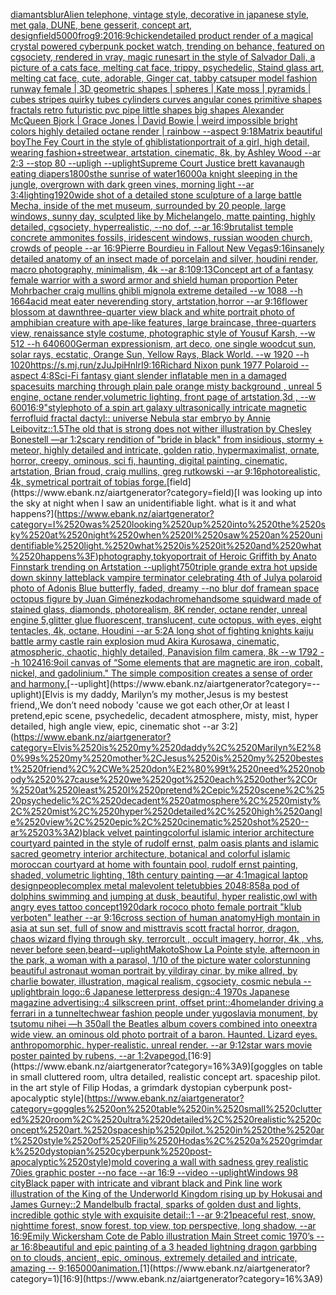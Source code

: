 [diamants](https://www.ebank.nz/aiartgenerator?category=diamants)[blur](https://www.ebank.nz/aiartgenerator?category=blur)[Alien telephone, vintage style, decorative in japanese style, met gala, DUNE, bene gesserit, concept art, design](https://www.ebank.nz/aiartgenerator?category=Alien%2520telephone%2C%2520vintage%2520style%2C%2520decorative%2520in%2520japanese%2520style%2C%2520met%2520gala%2C%2520DUNE%2C%2520bene%2520gesserit%2C%2520concept%2520art%2C%2520design)[field](https://www.ebank.nz/aiartgenerator?category=field)[5000](https://www.ebank.nz/aiartgenerator?category=5000)[frog](https://www.ebank.nz/aiartgenerator?category=frog)[9:20](https://www.ebank.nz/aiartgenerator?category=9%3A20)[16:9](https://www.ebank.nz/aiartgenerator?category=16%3A9)[chicken](https://www.ebank.nz/aiartgenerator?category=chicken)[detailed product render of a magical crystal powered cyberpunk pocket watch, trending on behance, featured on cgsociety, rendered in vray, magic runes](https://www.ebank.nz/aiartgenerator?category=detailed%2520product%2520render%2520of%2520a%2520magical%2520crystal%2520powered%2520cyberpunk%2520pocket%2520watch%2C%2520trending%2520on%2520behance%2C%2520featured%2520on%2520cgsociety%2C%2520rendered%2520in%2520vray%2C%2520magic%2520runes)[art in the style of Salvador Dali, a picture of a cats face, melting cat face, trippy, psychedelic, Staind glass art, melting cat face, cute, adorable, Ginger cat, tabby cat](https://www.ebank.nz/aiartgenerator?category=art%2520in%2520the%2520style%2520of%2520Salvador%2520Dali%2C%2520a%2520picture%2520of%2520a%2520cats%2520face%2C%2520melting%2520cat%2520face%2C%2520trippy%2C%2520psychedelic%2C%2520Staind%2520glass%2520art%2C%2520melting%2520cat%2520face%2C%2520cute%2C%2520adorable%2C%2520Ginger%2520cat%2C%2520tabby%2520cat)[super model fashion runway female | 3D geometric shapes | spheres | Kate moss | pyramids | cubes stripes quirky tubes cylinders curves angular cones primitive shapes fractals retro futuristic pvc pipe little shapes big shapes Alexander McQueen Bjork | Grace Jones | David Bowie | weird impossible bright colors highly detailed octane render | rainbow  --aspect 9:18](https://www.ebank.nz/aiartgenerator?category=super%2520model%2520fashion%2520runway%2520female%2520%7C%25203D%2520geometric%2520shapes%2520%7C%2520spheres%2520%7C%2520Kate%2520moss%2520%7C%2520pyramids%2520%7C%2520cubes%2520stripes%2520quirky%2520tubes%2520cylinders%2520curves%2520angular%2520cones%2520primitive%2520shapes%2520fractals%2520retro%2520futuristic%2520pvc%2520pipe%2520little%2520shapes%2520big%2520shapes%2520Alexander%2520McQueen%2520Bjork%2520%7C%2520Grace%2520Jones%2520%7C%2520David%2520Bowie%2520%7C%2520weird%2520impossible%2520bright%2520colors%2520highly%2520detailed%2520octane%2520render%2520%7C%2520rainbow%2520%2520--aspect%25209%3A18)[Matrix beautiful boy](https://www.ebank.nz/aiartgenerator?category=Matrix%2520beautiful%2520boy)[The Fey Court in the style of ghibli](https://www.ebank.nz/aiartgenerator?category=The%2520Fey%2520Court%2520in%2520the%2520style%2520of%2520ghibli)[station](https://www.ebank.nz/aiartgenerator?category=station)[portrait of a girl, high detail, wearing fashion+streetwear, artstation, cinematic, 8k, by Ashley Wood --ar 2:3 --stop 80 --upligh --uplight](https://www.ebank.nz/aiartgenerator?category=portrait%2520of%2520a%2520girl%2C%2520high%2520detail%2C%2520wearing%2520fashion%2Bstreetwear%2C%2520artstation%2C%2520cinematic%2C%25208k%2C%2520by%2520Ashley%2520Wood%2520--ar%25202%3A3%2520--stop%252080%2520--upligh%2520--uplight)[Supreme Court Justice brett kavanaugh eating diapers](https://www.ebank.nz/aiartgenerator?category=Supreme%2520Court%2520Justice%2520brett%2520kavanaugh%2520eating%2520diapers)[1800s](https://www.ebank.nz/aiartgenerator?category=1800s)[the sunrise of water](https://www.ebank.nz/aiartgenerator?category=the%2520sunrise%2520of%2520water)[16000](https://www.ebank.nz/aiartgenerator?category=16000)[a knight sleeping in the jungle, overgrown with dark green vines, morning light --ar 3:4](https://www.ebank.nz/aiartgenerator?category=a%2520knight%2520sleeping%2520in%2520the%2520jungle%2C%2520overgrown%2520with%2520dark%2520green%2520vines%2C%2520morning%2520light%2520--ar%25203%3A4)[lighting](https://www.ebank.nz/aiartgenerator?category=lighting)[1920](https://www.ebank.nz/aiartgenerator?category=1920)[wide shot of a detailed stone sculpture of a large battle Mecha, inside of the met museum, surrounded by 20 people, large windows, sunny day, sculpted like by Michelangelo, matte painting, highly detailed, cgsociety, hyperrealistic, --no dof, --ar 16:9](https://www.ebank.nz/aiartgenerator?category=wide%2520shot%2520of%2520a%2520detailed%2520stone%2520sculpture%2520of%2520a%2520large%2520battle%2520Mecha%2C%2520inside%2520of%2520the%2520met%2520museum%2C%2520surrounded%2520by%252020%2520people%2C%2520large%2520windows%2C%2520sunny%2520day%2C%2520sculpted%2520like%2520by%2520Michelangelo%2C%2520matte%2520painting%2C%2520highly%2520detailed%2C%2520cgsociety%2C%2520hyperrealistic%2C%2520--no%2520dof%2C%2520--ar%252016%3A9)[brutalist temple concrete ammonites fossils, iridescent windows, russian wooden church, crowds of people --ar 16:9](https://www.ebank.nz/aiartgenerator?category=brutalist%2520temple%2520concrete%2520ammonites%2520fossils%2C%2520iridescent%2520windows%2C%2520russian%2520wooden%2520church%2C%2520crowds%2520of%2520people%2520--ar%252016%3A9)[Pierre Bourdieu in Fallout New Vegas](https://www.ebank.nz/aiartgenerator?category=Pierre%2520Bourdieu%2520in%2520Fallout%2520New%2520Vegas)[9:16](https://www.ebank.nz/aiartgenerator?category=9%3A16)[insanely detailed  anatomy  of an insect  made of  porcelain and  silver, houdini render, macro photography,  minimalism, 4k --ar 8:10](https://www.ebank.nz/aiartgenerator?category=insanely%2520detailed%2520%2520anatomy%2520%2520of%2520an%2520insect%2520%2520made%2520of%2520%2520porcelain%2520and%2520%2520silver%2C%2520houdini%2520render%2C%2520macro%2520photography%2C%2520%2520minimalism%2C%25204k%2520--ar%25208%3A10)[9:13](https://www.ebank.nz/aiartgenerator?category=9%3A13)[Concept art of a fantasy female warrior with a sword armor and shield human proportion Peter Mohrbacher craig mullins ghibli mignola extreme detailed  --w 1088 --h 1664](https://www.ebank.nz/aiartgenerator?category=Concept%2520art%2520of%2520a%2520fantasy%2520female%2520warrior%2520with%2520a%2520sword%2520armor%2520and%2520shield%2520human%2520proportion%2520Peter%2520Mohrbacher%2520craig%2520mullins%2520ghibli%2520mignola%2520extreme%2520detailed%2520%2520--w%25201088%2520--h%25201664)[acid meat eater neverending story, artstation,horror --ar 9:16](https://www.ebank.nz/aiartgenerator?category=acid%2520meat%2520eater%2520neverending%2520story%2C%2520artstation%2Chorror%2520--ar%25209%3A16)[flower blossom at dawn](https://www.ebank.nz/aiartgenerator?category=flower%2520blossom%2520at%2520dawn)[three-quarter view black and white portrait photo of amphibian creature with ape-like features, large braincase, three-quarters view, renaissance style costume, photographic style of Yousuf Karsh, --w 512 --h 640](https://www.ebank.nz/aiartgenerator?category=three-quarter%2520view%2520black%2520and%2520white%2520portrait%2520photo%2520of%2520amphibian%2520creature%2520with%2520ape-like%2520features%2C%2520large%2520braincase%2C%2520three-quarters%2520view%2C%2520renaissance%2520style%2520costume%2C%2520photographic%2520style%2520of%2520Yousuf%2520Karsh%2C%2520--w%2520512%2520--h%2520640)[600](https://www.ebank.nz/aiartgenerator?category=600)[German expressionism, art deco, one single woodcut sun, solar rays, ecstatic, Orange Sun, Yellow Rays, Black World. --w 1920 --h 1020](https://www.ebank.nz/aiartgenerator?category=German%2520expressionism%2C%2520art%2520deco%2C%2520one%2520single%2520woodcut%2520sun%2C%2520solar%2520rays%2C%2520ecstatic%2C%2520Orange%2520Sun%2C%2520Yellow%2520Rays%2C%2520Black%2520World.%2520--w%25201920%2520--h%25201020)[<https://s.mj.run/zJuJpiHnlrI>](https://www.ebank.nz/aiartgenerator?category=%3Chttps%3A//s.mj.run/zJuJpiHnlrI%3E)[9:16](https://www.ebank.nz/aiartgenerator?category=9%3A16)[Richard Nixon punk 1977 Polaroid --aspect 4:8](https://www.ebank.nz/aiartgenerator?category=Richard%2520Nixon%2520punk%25201977%2520Polaroid%2520--aspect%25204%3A8)[Sci-Fi fantasy giant slender inflatable men in a damaged spacesuits marching through plain pale orange misty background , unreal 5 engine, octane render,volumetric lighting, front page of artstation,3d , --w 600](https://www.ebank.nz/aiartgenerator?category=Sci-Fi%2520fantasy%2520giant%2520slender%2520inflatable%2520men%2520in%2520a%2520damaged%2520spacesuits%2520marching%2520through%2520plain%2520pale%2520orange%2520misty%2520background%2520%2C%2520unreal%25205%2520engine%2C%2520octane%2520render%2Cvolumetric%2520lighting%2C%2520front%2520page%2520of%2520artstation%2C3d%2520%2C%2520--w%2520600)[16:9](https://www.ebank.nz/aiartgenerator?category=16%3A9)["](https://www.ebank.nz/aiartgenerator?category=%22)[style](https://www.ebank.nz/aiartgenerator?category=style)[photo of a spin art galaxy ultrasonically intricate magnetic ferrofluid fractal dactyl:: universe Nebula star embryo by Annie Leibovitz::1.5](https://www.ebank.nz/aiartgenerator?category=photo%2520of%2520a%2520spin%2520art%2520galaxy%2520ultrasonically%2520intricate%2520magnetic%2520ferrofluid%2520fractal%2520dactyl%3A%3A%2520universe%2520Nebula%2520star%2520embryo%2520by%2520Annie%2520Leibovitz%3A%3A1.5)[The old that is strong does not wither illustration by Chesley Bonestell —ar 1:2](https://www.ebank.nz/aiartgenerator?category=The%2520old%2520that%2520is%2520strong%2520does%2520not%2520wither%2520illustration%2520by%2520Chesley%2520Bonestell%2520%E2%80%94ar%25201%3A2)[scary rendition of "bride in black" from insidious, stormy + meteor, highly detailed and intricate, golden ratio, hypermaximalist, ornate, horror, creepy, ominous, sci fi, haunting, digital painting, cinematic, artstation, Brian froud, craig mullins, greg rutkowski --ar 9:16](https://www.ebank.nz/aiartgenerator?category=scary%2520rendition%2520of%2520%22bride%2520in%2520black%22%2520from%2520insidious%2C%2520stormy%2520%2B%2520meteor%2C%2520highly%2520detailed%2520and%2520intricate%2C%2520golden%2520ratio%2C%2520hypermaximalist%2C%2520ornate%2C%2520horror%2C%2520creepy%2C%2520ominous%2C%2520sci%2520fi%2C%2520haunting%2C%2520digital%2520painting%2C%2520cinematic%2C%2520artstation%2C%2520Brian%2520froud%2C%2520craig%2520mullins%2C%2520greg%2520rutkowski%2520--ar%25209%3A16)[photorealistic, 4k, symetrical portrait of tobias forge.](https://www.ebank.nz/aiartgenerator?category=photorealistic%2C%25204k%2C%2520symetrical%2520portrait%2520of%2520tobias%2520forge.)[field](https://www.ebank.nz/aiartgenerator?category=field)[I was looking up into the sky at night when I saw an unidentifiable light. what is it and what happens?](https://www.ebank.nz/aiartgenerator?category=I%2520was%2520looking%2520up%2520into%2520the%2520sky%2520at%2520night%2520when%2520I%2520saw%2520an%2520unidentifiable%2520light.%2520what%2520is%2520it%2520and%2520what%2520happens%3F)[photography,](https://www.ebank.nz/aiartgenerator?category=photography%2C)[tokyo](https://www.ebank.nz/aiartgenerator?category=tokyo)[portrait of Heroic Griffith by Anato Finnstark trending on Artstation --uplight](https://www.ebank.nz/aiartgenerator?category=portrait%2520of%2520Heroic%2520Griffith%2520by%2520Anato%2520Finnstark%2520trending%2520on%2520Artstation%2520--uplight)[750](https://www.ebank.nz/aiartgenerator?category=750)[triple grande extra hot upside down skinny latte](https://www.ebank.nz/aiartgenerator?category=triple%2520grande%2520extra%2520hot%2520upside%2520down%2520skinny%2520latte)[black vampire terminator celebrating 4th of July](https://www.ebank.nz/aiartgenerator?category=black%2520vampire%2520terminator%2520celebrating%25204th%2520of%2520July)[a polaroid photo of Adonis Blue butterfly, faded, dreamy --no blur dof frame](https://www.ebank.nz/aiartgenerator?category=a%2520polaroid%2520photo%2520of%2520Adonis%2520Blue%2520butterfly%2C%2520faded%2C%2520dreamy%2520--no%2520blur%2520dof%2520frame)[an space octopus figure by Juan Giménez](https://www.ebank.nz/aiartgenerator?category=an%2520space%2520octopus%2520figure%2520by%2520Juan%2520Gim%C3%A9nez)[kodachrome](https://www.ebank.nz/aiartgenerator?category=kodachrome)[handsome squidward made of stained glass, diamonds, photorealism, 8K render, octane render, unreal engine 5,](https://www.ebank.nz/aiartgenerator?category=handsome%2520squidward%2520made%2520of%2520stained%2520glass%2C%2520diamonds%2C%2520photorealism%2C%25208K%2520render%2C%2520octane%2520render%2C%2520unreal%2520engine%25205%2C)[glitter glue fluorescent, translucent, cute octopus, with eyes, eight tentacles, 4k, octane, Houdini --ar 5:2](https://www.ebank.nz/aiartgenerator?category=glitter%2520glue%2520fluorescent%2C%2520translucent%2C%2520cute%2520octopus%2C%2520with%2520eyes%2C%2520eight%2520tentacles%2C%25204k%2C%2520octane%2C%2520Houdini%2520--ar%25205%3A2)[A long shot of fighting knights kaiju  battle army castle rain explosion mud Akira Kurosawa, cinematic, atmospheric, chaotic, highly detailed, Panavision film camera, 8k --w 1792 --h 1024](https://www.ebank.nz/aiartgenerator?category=A%2520long%2520shot%2520of%2520fighting%2520knights%2520kaiju%2520%2520battle%2520army%2520castle%2520rain%2520explosion%2520mud%2520Akira%2520Kurosawa%2C%2520cinematic%2C%2520atmospheric%2C%2520chaotic%2C%2520highly%2520detailed%2C%2520Panavision%2520film%2520camera%2C%25208k%2520--w%25201792%2520--h%25201024)[16:9](https://www.ebank.nz/aiartgenerator?category=16%3A9)[oil canvas of “Some elements that are magnetic are iron, cobalt, nickel, and gadolinium." The simple composition creates a sense of order and harmony.](https://www.ebank.nz/aiartgenerator?category=oil%2520canvas%2520of%2520%E2%80%9CSome%2520elements%2520that%2520are%2520magnetic%2520are%2520iron%2C%2520cobalt%2C%2520nickel%2C%2520and%2520gadolinium.%22%2520The%2520simple%2520composition%2520creates%2520a%2520sense%2520of%2520order%2520and%2520harmony.)[--uplight](https://www.ebank.nz/aiartgenerator?category=--uplight)[Elvis is my daddy, Marilyn’s my mother,Jesus is my bestest friend,,We don’t need nobody 'cause we got each other,Or at least I pretend,epic scene, psychedelic, decadent atmosphere, misty, mist, hyper detailed, high angle view, epic, cinematic shot --ar 3:2](https://www.ebank.nz/aiartgenerator?category=Elvis%2520is%2520my%2520daddy%2C%2520Marilyn%E2%80%99s%2520my%2520mother%2CJesus%2520is%2520my%2520bestest%2520friend%2C%2CWe%2520don%E2%80%99t%2520need%2520nobody%2520%27cause%2520we%2520got%2520each%2520other%2COr%2520at%2520least%2520I%2520pretend%2Cepic%2520scene%2C%2520psychedelic%2C%2520decadent%2520atmosphere%2C%2520misty%2C%2520mist%2C%2520hyper%2520detailed%2C%2520high%2520angle%2520view%2C%2520epic%2C%2520cinematic%2520shot%2520--ar%25203%3A2)[black velvet painting](https://www.ebank.nz/aiartgenerator?category=black%2520velvet%2520painting)[colorful islamic interior architecture courtyard painted in the style of rudolf ernst, palm oasis plants and islamic sacred geometry interior architecture, botanical and colorful islamic moroccan courtyard at home with fountain pool, rudolf ernst painting, shaded, volumetric lighting, 18th century painting —ar 4:1](https://www.ebank.nz/aiartgenerator?category=colorful%2520islamic%2520interior%2520architecture%2520courtyard%2520painted%2520in%2520the%2520style%2520of%2520rudolf%2520ernst%2C%2520palm%2520oasis%2520plants%2520and%2520islamic%2520sacred%2520geometry%2520interior%2520architecture%2C%2520botanical%2520and%2520colorful%2520islamic%2520moroccan%2520courtyard%2520at%2520home%2520with%2520fountain%2520pool%2C%2520rudolf%2520ernst%2520painting%2C%2520shaded%2C%2520volumetric%2520lighting%2C%252018th%2520century%2520painting%2520%E2%80%94ar%25204%3A1)[magical laptop design](https://www.ebank.nz/aiartgenerator?category=magical%2520laptop%2520design)[people](https://www.ebank.nz/aiartgenerator?category=people)[complex metal malevolent teletubbies 2048:858](https://www.ebank.nz/aiartgenerator?category=complex%2520metal%2520malevolent%2520teletubbies%25202048%3A858)[a pod of dolphins swimming and jumping at dusk, beautiful, hyper realistic,](https://www.ebank.nz/aiartgenerator?category=a%2520pod%2520of%2520dolphins%2520swimming%2520and%2520jumping%2520at%2520dusk%2C%2520beautiful%2C%2520hyper%2520realistic%2C)[owl with angry eyes tattoo concept](https://www.ebank.nz/aiartgenerator?category=owl%2520with%2520angry%2520eyes%2520tattoo%2520concept)[1920](https://www.ebank.nz/aiartgenerator?category=1920)[dark rococo photo female portrait "klub verboten" leather --ar 9:16](https://www.ebank.nz/aiartgenerator?category=dark%2520rococo%2520photo%2520female%2520portrait%2520%22klub%2520verboten%22%2520leather%2520--ar%25209%3A16)[cross section of human anatomy](https://www.ebank.nz/aiartgenerator?category=cross%2520section%2520of%2520human%2520anatomy)[High montain in asia at sun set, full of snow and mist](https://www.ebank.nz/aiartgenerator?category=High%2520montain%2520in%2520asia%2520at%2520sun%2520set%2C%2520full%2520of%2520snow%2520and%2520mist)[travis scott fractal horror, dragon, chaos wizard flying through sky, terrorcult , occult imagery, horror, 4k , vhs, never before seen,](https://www.ebank.nz/aiartgenerator?category=travis%2520scott%2520fractal%2520horror%2C%2520dragon%2C%2520chaos%2520wizard%2520flying%2520through%2520sky%2C%2520terrorcult%2520%2C%2520occult%2520imagery%2C%2520horror%2C%25204k%2520%2C%2520vhs%2C%2520never%2520before%2520seen%2C)[beard](https://www.ebank.nz/aiartgenerator?category=beard)[--uplight](https://www.ebank.nz/aiartgenerator?category=--uplight)[Makoto](https://www.ebank.nz/aiartgenerator?category=Makoto)[Show La Pointe style, afternoon in the park, a woman with a parasol, 1/10 of the picture water color](https://www.ebank.nz/aiartgenerator?category=Show%2520La%2520Pointe%2520style%2C%2520afternoon%2520in%2520the%2520park%2C%2520a%2520woman%2520with%2520a%2520parasol%2C%25201/10%2520of%2520the%2520picture%2520water%2520color)[stunning beautiful astronaut woman portrait by yildiray cinar, by mike allred, by charlie bowater, illustration, magical realism, cgsociety, cosmic nebula --uplight](https://www.ebank.nz/aiartgenerator?category=stunning%2520beautiful%2520astronaut%2520woman%2520portrait%2520by%2520yildiray%2520cinar%2C%2520by%2520mike%2520allred%2C%2520by%2520charlie%2520bowater%2C%2520illustration%2C%2520magical%2520realism%2C%2520cgsociety%2C%2520cosmic%2520nebula%2520--uplight)[brain logo::6 Japanese letterpress design::4 1970s Japanese magazine advertising::4 silkscreen print, offset print::4](https://www.ebank.nz/aiartgenerator?category=brain%2520logo%3A%3A6%2520Japanese%2520letterpress%2520design%3A%3A4%25201970s%2520Japanese%2520magazine%2520advertising%3A%3A4%2520silkscreen%2520print%2C%2520offset%2520print%3A%3A4)[homelander driving a ferrari in a tunnel](https://www.ebank.nz/aiartgenerator?category=homelander%2520driving%2520a%2520ferrari%2520in%2520a%2520tunnel)[techwear fashion people under yugoslavia monument, by tsutomu nihei —h 350](https://www.ebank.nz/aiartgenerator?category=techwear%2520fashion%2520people%2520under%2520yugoslavia%2520monument%2C%2520by%2520tsutomu%2520nihei%2520%E2%80%94h%2520350)[all the Beatles album covers combined into one](https://www.ebank.nz/aiartgenerator?category=all%2520the%2520Beatles%2520album%2520covers%2520combined%2520into%2520one)[extra wide view. an ominous old photo portrait of a baron. Haunted. Lizard eyes. anthropomorphic. hyper-realistic. unreal render. --ar 9:12](https://www.ebank.nz/aiartgenerator?category=extra%2520wide%2520view.%2520an%2520ominous%2520old%2520photo%2520portrait%2520of%2520a%2520baron.%2520Haunted.%2520Lizard%2520eyes.%2520anthropomorphic.%2520hyper-realistic.%2520unreal%2520render.%2520--ar%25209%3A12)[star wars movie poster painted by rubens, --ar 1:2](https://www.ebank.nz/aiartgenerator?category=star%2520wars%2520movie%2520poster%2520painted%2520by%2520rubens%2C%2520--ar%25201%3A2)[vapegod.](https://www.ebank.nz/aiartgenerator?category=vapegod.)[16:9](https://www.ebank.nz/aiartgenerator?category=16%3A9)[goggles on table in small cluttered room, ultra detailed, realistic concept art. spaceship pilot. in the art style of Filip Hodas, a grimdark dystopian cyberpunk post-apocalyptic style](https://www.ebank.nz/aiartgenerator?category=goggles%2520on%2520table%2520in%2520small%2520cluttered%2520room%2C%2520ultra%2520detailed%2C%2520realistic%2520concept%2520art.%2520spaceship%2520pilot.%2520in%2520the%2520art%2520style%2520of%2520Filip%2520Hodas%2C%2520a%2520grimdark%2520dystopian%2520cyberpunk%2520post-apocalyptic%2520style)[mold covering a wall with sadness grey realistic 70ies  graphic poster --no face --ar 16:9 --video --uplight](https://www.ebank.nz/aiartgenerator?category=mold%2520covering%2520a%2520wall%2520with%2520sadness%2520grey%2520realistic%252070ies%2520%2520graphic%2520poster%2520--no%2520face%2520--ar%252016%3A9%2520--video%2520--uplight)[Windows 98 city](https://www.ebank.nz/aiartgenerator?category=Windows%252098%2520city)[Black paper with intricate and vibrant black and Pink line work illustration of the King of the Underworld Kingdom rising up by Hokusai and James Gurney::2  Mandelbulb fractal, sparks of golden dust and lights, incredible gothic style with exquisite detail::1 --ar 9:21](https://www.ebank.nz/aiartgenerator?category=Black%2520paper%2520with%2520intricate%2520and%2520vibrant%2520black%2520and%2520Pink%2520line%2520work%2520illustration%2520of%2520the%2520King%2520of%2520the%2520Underworld%2520Kingdom%2520rising%2520up%2520by%2520Hokusai%2520and%2520James%2520Gurney%3A%3A2%2520%2520Mandelbulb%2520fractal%2C%2520sparks%2520of%2520golden%2520dust%2520and%2520lights%2C%2520incredible%2520gothic%2520style%2520with%2520exquisite%2520detail%3A%3A1%2520--ar%25209%3A21)[peaceful rest, snow, nighttime forest, snow forest, top view, top perspective, long shadow, --ar 16:9](https://www.ebank.nz/aiartgenerator?category=peaceful%2520rest%2C%2520snow%2C%2520nighttime%2520forest%2C%2520snow%2520forest%2C%2520top%2520view%2C%2520top%2520perspective%2C%2520long%2520shadow%2C%2520--ar%252016%3A9)[Emily Wickersham Cote de Pablo illustration Main Street comic 1970’s --ar 16:8](https://www.ebank.nz/aiartgenerator?category=Emily%2520Wickersham%2520Cote%2520de%2520Pablo%2520illustration%2520Main%2520Street%2520comic%25201970%E2%80%99s%2520--ar%252016%3A8)[beautiful and epic painting of a 3 headed lightning dragon garbbing on to clouds, ancient, epic, ominous, extremely detailed and intricate, amazing -- 9:16](https://www.ebank.nz/aiartgenerator?category=beautiful%2520and%2520epic%2520painting%2520of%2520a%25203%2520headed%2520lightning%2520dragon%2520garbbing%2520on%2520to%2520clouds%2C%2520ancient%2C%2520epic%2C%2520ominous%2C%2520extremely%2520detailed%2520and%2520intricate%2C%2520amazing%2520--%25209%3A16)[5000](https://www.ebank.nz/aiartgenerator?category=5000)[animation.](https://www.ebank.nz/aiartgenerator?category=animation.)[1](https://www.ebank.nz/aiartgenerator?category=1)[16:9](https://www.ebank.nz/aiartgenerator?category=16%3A9)